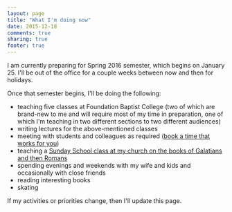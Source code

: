 ```yaml
---
layout: page
title: "What I'm doing now"
date: 2015-12-18
comments: true
sharing: true
footer: true
---
```


<!-- TODO: Always update the YAML date when making changes! -->

I am currently preparing for Spring 2016 semester, which begins on January 25. I'll be out of the office for a couple weeks between now and then for holidays.

Once that semester begins, I'll be doing the following:

* teaching five classes at Foundation Baptist College (two of which are brand-new to me and will require most of my time in preparation, one of which I'm teaching in two different sections to two different audiences)
* writing lectures for the above-mentioned classes
* meeting with students and colleagues as required ([book a time that works for you](http://doodle.com/duncan.johnson))
* teaching a [Sunday School class at my church on the books of Galatians and then Romans](http://duncanjohnson.ca/blog/2015/12/18/a-study-in-galatians-and-romans/)
* spending evenings and weekends with my wife and kids and occasionally with close friends
* reading interesting books
* skating

If my activities or priorities change, then I'll update this page.